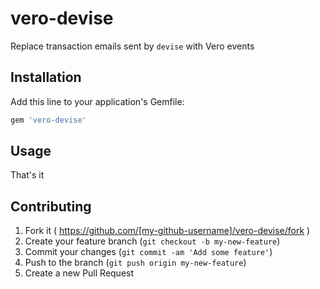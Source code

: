 # vero-devise

Replace transaction emails sent by `devise` with Vero events

## Installation

Add this line to your application's Gemfile:

```ruby
gem 'vero-devise'
```

## Usage

That's it

## Contributing

1. Fork it ( https://github.com/[my-github-username]/vero-devise/fork )
2. Create your feature branch (`git checkout -b my-new-feature`)
3. Commit your changes (`git commit -am 'Add some feature'`)
4. Push to the branch (`git push origin my-new-feature`)
5. Create a new Pull Request
